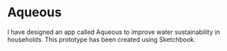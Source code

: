 # Aqueous
I have designed an app called Aqueous to improve water sustainability in households. This prototype has been created using Sketchbook. 
